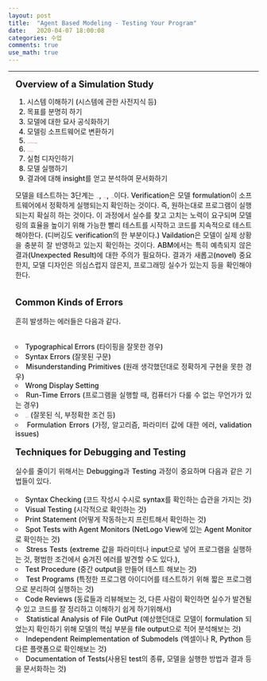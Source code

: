 ```yaml
---
layout: post
title:  "Agent Based Modeling - Testing Your Program"
date:   2020-04-07 18:00:08
categories: 수업
comments: true 
use_math: true
---
```

-----

<span style = "font-weight:700; font-size:1.3em; margin-left: 0.8em; margin-right: 1em;">
Overview of a Simulation Study
</span>
<br>

<div style = "font-weight:500; font-size:1.0em; margin-left: 1em; margin-right: 1em;text-align:justify; ">
<ol>
<li>시스템 이해하기 (시스템에 관한 사전지식 등)</li>
<li>목표를 분명히 하기</li>
<li>모델에 대한 묘사 공식화하기</li>
<li>모델링 소프트웨어로 변환하기</li>
<li><b style = "color:#d7385e;font-size:1.2">프로그램 확인하기(verify, debugging)</b></li>
<li><b style = "color:#d7385e;font-size:1.2">모델 확인하기(vaildate)</b></li>
<li>실험 디자인하기</li>
<li>모델 실행하기</li>
<li>결과에 대해 insight를 얻고 분석하여 문서화하기</li>
</ol>

모델을 테스트하는 3단계는 <b style = "color:#d7385e;font-size:1.2">Vaildation</b>, <b style = "color:#d7385e;font-size:1.2">Verification</b>, <b style = "color:#d7385e;font-size:1.2">Debugging</b>이다. Verification은 모델 formulation이 소프트웨어에서 정확하게 실행되는지 확인하는 것이다. 즉, 원하는대로 프로그램이 실행되는지 확실히 하는 것이다. 이 과정에서 실수를 찾고 고치는 노력이 요구되며 모델링의 효율을 높이기 위해 가능한 빨리 테스트를 시작하고 코드를 지속적으로 테스트해야한다. (디버깅도 verification의 한 부분이다.) Vaildation은 모델이 실제 상황을 충분히 잘 반영하고 있는지 확인하는 것이다. ABM에서는 특히 예측되지 않은 결과(Unexpected Result)에 대한 주의가 필요하다. 결과가 새롭고(novel) 중요한지, 모델 디자인은 의심스럽지 않은지, 프로그래밍 실수가 있는지 등을 확인해야한다.  
<br> <br>
<span style = "font-weight:700; font-size:1.3em; margin-right: 1em;">
Common Kinds of Errors
</span>
<br><br>
흔히 발생하는 에러들은 다음과 같다. 
<br><br>
<li type="circle">Typographical Errors (타이핑을 잘못한 경우)</li>
<li type="circle">Syntax Errors (잘못된 구문)</li>
<li type="circle">Misunderstanding Primitives (원래 생각했던대로 정확하게 구현을 못한 경우)</li> 
<li type="circle">Wrong Display Setting</li>
<li type="circle">Run-Time Errors (프로그램을 실행할 때, 컴퓨터가 다룰 수 없는 무언가가 있는 경우)</li>
<li type="circle"> <b style = "color:#d7385e;font-size:1.2">Logic Errors</b> (잘못된 식, 부정확한 조건 등)</li> 
<li type="circle">Formulation Errors (가정, 알고리즘, 파라미터 값에 대한 에러, validation issues)</li>
<br>
<span style = "font-weight:700; font-size:1.3em; margin-right: 1em;">
Techniques for Debugging and Testing
</span>
<br><br>
실수를 줄이기 위해서는 Debugging과 Testing 과정이 중요하며 다음과 같은 기법들이 있다.
<br><br>

<li type="circle"> Syntax Checking (코드 작성시 수시로 syntax를 확인하는 습관을 가지는 것)</li>
<li type="circle">Visual Testing (시각적으로 확인하는 것)</li>
<li type="circle">Print Statement (어떻게 작동하는지 프린트해서 확인하는 것)</li>
<li type="circle">Spot Tests with Agent Monitors (NetLogo View에 있는 Agent Monitor로 확인하는 것)</li>
<li type="circle">Stress Tests (extreme 값을 파라미터나 input으로 넣어 프로그램을 실행하는 것, 평범한 조건에서 숨겨진 에러를 발견할 수도 있다.), 
<li type="circle">Test Procedure (중간 output을 만들어 테스트 해보는 것)</li> 
<li type="circle">Test Programs (특정한 프로그램 아이디어를 테스트하기 위해 짧은 프로그램으로 분리하여 실행하는 것)</li> 
<li type="circle">Code Reviews (동료들과 리뷰해보는 것, 다른 사람이 확인하면 실수가 발견될 수 있고 코드를 잘 정리하고 이해하기 쉽게 하기위해서)</li> 
<li type="circle">Statistical Analysis of File OutPut (예상했던대로 모델이 formulation 되었는지 확인하기 위해 모델의 핵심 부분을 file output으로 적어 분석해보는 것)</li> 
<li type="circle">Independent Reimplementation of Submodels (엑셀이나 R, Python 등 다른 플랫폼으로 확인해보는 것)</li>
<li type="circle">Documentation of Tests(사용된 test의 종류, 모델을 실행한 방법과 결과 등을 문서화하는 것)</li>

<br>

